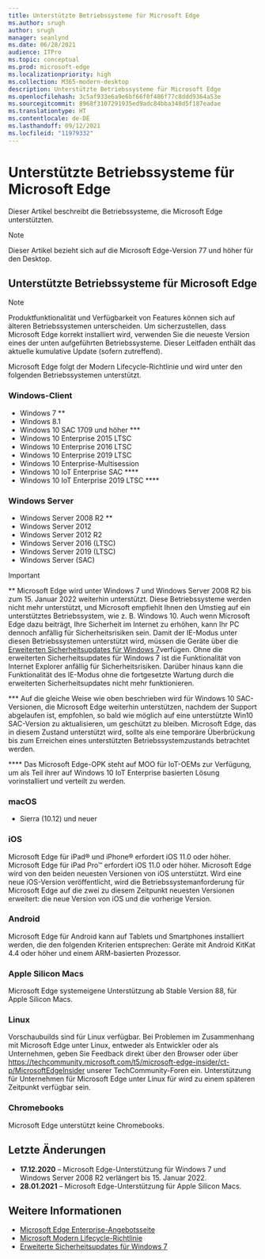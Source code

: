 ```yaml
---
title: Unterstützte Betriebssysteme für Microsoft Edge
ms.author: srugh
author: srugh
manager: seanlynd
ms.date: 06/28/2021
audience: ITPro
ms.topic: conceptual
ms.prod: microsoft-edge
ms.localizationpriority: high
ms.collection: M365-modern-desktop
description: Unterstützte Betriebssysteme für Microsoft Edge
ms.openlocfilehash: 3c5af933e6a9e6bf66f0f486f77c8ddd9364a53e
ms.sourcegitcommit: 8968f3107291935ed9adc84bba348d5f187eadae
ms.translationtype: HT
ms.contentlocale: de-DE
ms.lasthandoff: 09/12/2021
ms.locfileid: "11979332"
---
```

# <a name="microsoft-edge-supported-operating-systems"></a>Unterstützte Betriebssysteme für Microsoft Edge

Dieser Artikel beschreibt die Betriebssysteme, die Microsoft Edge unterstützten.

> [!NOTE]
> Dieser Artikel bezieht sich auf die Microsoft Edge-Version 77 und höher für den Desktop.

## <a name="supported-operating-systems-for-microsoft-edge"></a>Unterstützte Betriebssysteme für Microsoft Edge

> [!NOTE]
> Produktfunktionalität und Verfügbarkeit von Features können sich auf älteren Betriebssystemen unterscheiden. Um sicherzustellen, dass Microsoft Edge korrekt installiert wird, verwenden Sie die neueste Version eines der unten aufgeführten Betriebssysteme. Dieser Leitfaden enthält das aktuelle kumulative Update (sofern zutreffend).


Microsoft Edge folgt der Modern Lifecycle-Richtlinie und wird unter den folgenden Betriebssystemen unterstützt.

### <a name="windows-client"></a>Windows-Client

- Windows 7 **
- Windows 8.1
- Windows 10 SAC 1709 und höher ***
- Windows 10 Enterprise 2015 LTSC
- Windows 10 Enterprise 2016 LTSC
- Windows 10 Enterprise 2019 LTSC
- Windows 10 Enterprise-Multisession
- Windows 10 IoT Enterprise SAC ****
- Windows 10 IoT Enterprise 2019 LTSC ****

### <a name="windows-server"></a>Windows Server

- Windows Server 2008 R2 **
- Windows Server 2012
- Windows Server 2012 R2
- Windows Server 2016 (LTSC)
- Windows Server 2019 (LTSC)
- Windows Server (SAC)

> [!IMPORTANT]
> ** Microsoft Edge wird unter Windows 7 und Windows Server 2008 R2 bis zum 15. Januar 2022 weiterhin unterstützt. Diese Betriebssysteme werden nicht mehr unterstützt, und Microsoft empfiehlt Ihnen den Umstieg auf ein unterstütztes Betriebssystem, wie z. B. Windows 10. Auch wenn Microsoft Edge dazu beiträgt, Ihre Sicherheit im Internet zu erhöhen, kann Ihr PC dennoch anfällig für Sicherheitsrisiken sein. Damit der IE-Modus unter diesen Betriebssystemen unterstützt wird, müssen die Geräte über die [Erweiterten Sicherheitsupdates für Windows 7](https://support.microsoft.com/help/4527878/faq-about-extended-security-updates-for-windows-7)verfügen. Ohne die erweiterten Sicherheitsupdates für Windows 7 ist die Funktionalität von Internet Explorer anfällig für Sicherheitsrisiken. Darüber hinaus kann die Funktionalität des IE-Modus ohne die fortgesetzte Wartung durch die erweiterten Sicherheitsupdates nicht mehr funktionieren.  
>
> *** Auf die gleiche Weise wie oben beschrieben wird für Windows 10 SAC-Versionen, die Microsoft Edge weiterhin unterstützen, nachdem der Support abgelaufen ist, empfohlen, so bald wie möglich auf eine unterstützte Win10 SAC-Version zu aktualisieren, um geschützt zu bleiben. Microsoft Edge, das in diesem Zustand unterstützt wird, sollte als eine temporäre Überbrückung bis zum Erreichen eines unterstützten Betriebssystemzustands betrachtet werden.
>
> **** Das Microsoft Edge-OPK steht auf MOO für IoT-OEMs zur Verfügung, um als Teil ihrer auf Windows 10 IoT Enterprise basierten Lösung vorinstalliert und verteilt zu werden.

### <a name="macos"></a>macOS

- Sierra (10.12) und neuer

### <a name="ios"></a>iOS

Microsoft Edge für iPad&reg; und iPhone&reg; erfordert iOS 11.0 oder höher. Microsoft Edge für iPad Pro&trade; erfordert iOS 11.0 oder höher. Microsoft Edge wird von den beiden neuesten Versionen von iOS unterstützt. Wird eine neue iOS-Version veröffentlicht, wird die Betriebssystemanforderung für Microsoft Edge auf die zwei zu diesem Zeitpunkt neuesten Versionen erweitert: die neue Version von iOS und die vorherige Version.

### <a name="android"></a>Android

Microsoft Edge für Android kann auf Tablets und Smartphones installiert werden, die den folgenden Kriterien entsprechen: Geräte mit Android KitKat 4.4 oder höher und einem ARM-basierten Prozessor.

### <a name="apple-silicon-macs"></a>Apple Silicon Macs

Microsoft Edge systemeigene Unterstützung ab Stable Version 88, für Apple Silicon Macs.

### <a name="linux"></a>Linux

Vorschaubuilds sind für Linux verfügbar. Bei Problemen im Zusammenhang mit Microsoft Edge unter Linux, entweder als Entwickler oder als Unternehmen, geben Sie Feedback direkt über den Browser oder über https://techcommunity.microsoft.com/t5/microsoft-edge-insider/ct-p/MicrosoftEdgeInsider unserer TechCommunity-Foren ein. Unterstützung für Unternehmen für Microsoft Edge unter Linux für wird zu einem späteren Zeitpunkt verfügbar sein.

### <a name="chromebooks"></a>Chromebooks

Microsoft Edge unterstützt keine Chromebooks.

## <a name="recent-changes"></a>Letzte Änderungen

- **17.12.2020** – Microsoft Edge-Unterstützung für Windows 7 und Windows Server 2008 R2 verlängert bis 15. Januar 2022.
- **28.01.2021** – Microsoft Edge-Unterstützung für Apple Silicon Macs.

## <a name="see-also"></a>Weitere Informationen

- [Microsoft Edge Enterprise-Angebotsseite](https://aka.ms/EdgeEnterprise)
- [Microsoft Modern Lifecycle-Richtlinie](https://support.microsoft.com/help/30881/modern-lifecycle-policy)
- [Erweiterte Sicherheitsupdates für Windows 7](https://support.microsoft.com/help/4527878/faq-about-extended-security-updates-for-windows-7)
